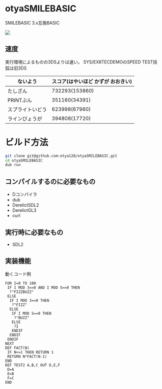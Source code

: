# otyaSMILEBASIC
SMILEBASIC 3.x互換BASIC

<img src="https://raw.githubusercontent.com/otya128/otyaSMILEBASIC/master/screenshots/GAME4SHOOTER.png">

## 速度
実行環境によるものの3DSよりは速い。
SYS/EX8TECDEMOのSPEED TEST括弧は旧3DS

|ないよう|スコア(はやいほど かずが おおきい)|
|---|---|
|たしざん|732293(153860)|
|PRINTぶん|351160(34391)|
|スプライトいどう|623998(67960)|
|ラインびょうが|394808(17720)|

# ビルド方法
```sh
git clone git@github.com:otya128/otyaSMILEBASIC.git
cd otyaSMILEBASIC
dub run
```

## コンパイルするのに必要なもの
+ Dコンパイラ
+ dub
+ DerelictSDL2
+ DerelictGL3
+ curl

## 実行時に必要なもの
+ SDL2

## 実装機能
動くコード例
```
FOR I=0 TO 100
 IF I MOD 3==0 AND I MOD 5==0 THEN
  ?"FIZZBUZZ"
 ELSE
  IF I MOD 3==0 THEN
   ?"FIZZ"
  ELSE
   IF I MOD 5==0 THEN
    ?"BUZZ"
   ELSE
    ?I
   ENDIF
  ENDIF
 ENDIF
NEXT
DEF FACT(N)
 IF N<=1 THEN RETURN 1
 RETURN N*FACT(N-1)
END
DEF TEST2 A,B,C OUT D,E,F
 D=A
 E=B
 F=C
END
```

